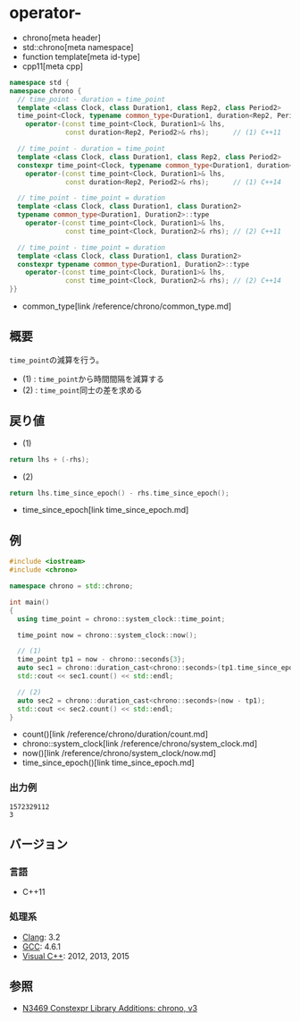 # operator-
* chrono[meta header]
* std::chrono[meta namespace]
* function template[meta id-type]
* cpp11[meta cpp]

```cpp
namespace std {
namespace chrono {
  // time_point - duration = time_point
  template <class Clock, class Duration1, class Rep2, class Period2>
  time_point<Clock, typename common_type<Duration1, duration<Rep2, Period2>>::type>
    operator-(const time_point<Clock, Duration1>& lhs,
              const duration<Rep2, Period2>& rhs);      // (1) C++11

  // time_point - duration = time_point
  template <class Clock, class Duration1, class Rep2, class Period2>
  constexpr time_point<Clock, typename common_type<Duration1, duration<Rep2, Period2>>::type>
    operator-(const time_point<Clock, Duration1>& lhs,
              const duration<Rep2, Period2>& rhs);      // (1) C++14

  // time_point - time_point = duration
  template <class Clock, class Duration1, class Duration2>
  typename common_type<Duration1, Duration2>::type
    operator-(const time_point<Clock, Duration1>& lhs,
              const time_point<Clock, Duration2>& rhs); // (2) C++11

  // time_point - time_point = duration
  template <class Clock, class Duration1, class Duration2>
  constexpr typename common_type<Duration1, Duration2>::type
    operator-(const time_point<Clock, Duration1>& lhs,
              const time_point<Clock, Duration2>& rhs); // (2) C++14
}}
```
* common_type[link /reference/chrono/common_type.md]

## 概要
`time_point`の減算を行う。

- (1) : `time_point`から時間間隔を減算する
- (2) : `time_point`同士の差を求める


## 戻り値
- (1)

```cpp
return lhs + (-rhs);
```

- (2)

```cpp
return lhs.time_since_epoch() - rhs.time_since_epoch();
```
* time_since_epoch[link time_since_epoch.md]


## 例
```cpp example
#include <iostream>
#include <chrono>

namespace chrono = std::chrono;

int main()
{
  using time_point = chrono::system_clock::time_point;

  time_point now = chrono::system_clock::now();

  // (1) 
  time_point tp1 = now - chrono::seconds{3};
  auto sec1 = chrono::duration_cast<chrono::seconds>(tp1.time_since_epoch());
  std::cout << sec1.count() << std::endl;

  // (2)
  auto sec2 = chrono::duration_cast<chrono::seconds>(now - tp1);
  std::cout << sec2.count() << std::endl;
}
```
* count()[link /reference/chrono/duration/count.md]
* chrono::system_clock[link /reference/chrono/system_clock.md]
* now()[link /reference/chrono/system_clock/now.md]
* time_since_epoch()[link time_since_epoch.md]

### 出力例
```
1572329112
3
```

## バージョン
### 言語
- C++11

### 処理系
- [Clang](/implementation.md#clang): 3.2
- [GCC](/implementation.md#gcc): 4.6.1
- [Visual C++](/implementation.md#visual_cpp): 2012, 2013, 2015

## 参照
- [N3469 Constexpr Library Additions: chrono, v3](http://www.open-std.org/jtc1/sc22/wg21/docs/papers/2012/n3469.html)

